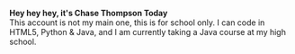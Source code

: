 **Hey hey hey, it's Chase Thompson Today**  
This account is not my main one, this is for school only. I can code in HTML5, Python & Java, and I am currently taking a Java course at my high school.

<!--
**FatAlbert2/FatAlbert2** is a ✨ _special_ ✨ repository because its `README.md` (this file) appears on your GitHub profile.

Here are some ideas to get you started:

- 🔭 I’m currently working on ...
- 🌱 I’m currently learning ...
- 👯 I’m looking to collaborate on ...
- 🤔 I’m looking for help with ...
- 💬 Ask me about ...
- 📫 How to reach me: ...
- 😄 Pronouns: ...
- ⚡ Fun fact: ...
-->
